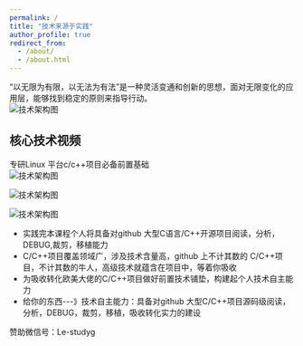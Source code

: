 ```yaml
---
permalink: /
title: "技术来源于实践"
author_profile: true
redirect_from: 
  - /about/
  - /about.html
---
```


“以无限为有限，以无法为有法”是一种灵活变通和创新的思想，面对无限变化的应用层，能够找到稳定的原则来指导行动。  
![技术架构图](https://beifengisnil.github.io/images/base.png)    
## 核心技术视频    
专研Linux 平台c/c++项目必备前置基础  
![技术架构图](https://beifengisnil.github.io/images/ng.png)      
 
![技术架构图](https://beifengisnil.github.io/images/lang.png)        

![技术架构图](https://beifengisnil.github.io/images/arm.png)        
- 实践完本课程个人将具备对github 大型C语言/C++开源项目阅读，分析，DEBUG,裁剪，移植能力
- C/C++项目覆盖领域广，涉及技术含量高，github 上不计其数的 C/C++项目，不计其数的牛人，高级技术就蕴含在项目中，等着你吸收   
- 为吸收转化欧美大佬的C/C++项目做好前置技术铺垫，构建起个人技术自主能力
- 给你的东西---》技术自主能力：具备对github 大型C/C++项目源码级阅读，分析，DEBUG，裁剪，移植，吸收转化实力的建设

赞助微信号：Le-studyg    

  


